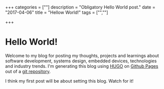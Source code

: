 +++
categories = [""]
description = "Obligatory Hello World post."
date = "2017-04-06"
title = "Hellow World!"
tags = ["",""]

+++

# Hello World!

Welcome to my blog for posting my thoughts, projects and learnings about software development, systems design, embedded devices, technologies and industry trends. I'm generating this blog using [HUGO](http://gohugo.io) on [Github Pages](https://pages.github.io) out of a [git repository](https://github.com/cthree/cthree-blog).

I think my first post will be about setting this blog. Watch for it!
